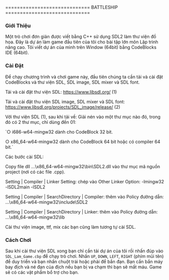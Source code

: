 
============================= BATTLESHIP =============================



### Giới Thiệu

Một trò chơi đơn giản được viết bằng C++ sử dụng SDL2 làm thư viện đồ họa. Đây là dự án làm game đầu tiên của tôi cho bài tập lớn môn Lập trình nâng cao. Tôi viết dự án của mình trên Window (64bit) bằng CodeBlocks IDE (64bit).


### Cài Đặt

Để chạy chương trình và chơi game này, đầu tiên chúng ta cần tải và cài đặt CodeBlocks và thư viện SDL, SDL image, SDL mixer và SDL font.

Tải và cài đặt thư viện SDL: https://www.libsdl.org/ (1)

Tải và cài đặt thu viện SDL image, SDL mixer và SDL font: https://www.libsdl.org/projects/SDL_image/release/ (2)

Với thư viện SDL (1), sau khi tải về: Giải nén vào một thư mục nào đó, trong đó có 2 thư mục, chỉ dùng đến 01:

`○ i686-w64-mingw32 dành cho CodeBlock 32 bit. 

○ x86_64-w64-mingw32 dành cho CodeBlock 64 bit hoặc có compiler 64 bit.`

Các bước cài SDL:

Copy file dll ...\x86_64-w64-mingw32\bin\SDL2.dll vào thư mục mã nguồn project (nơi có các file .cpp).

Setting | Compiler | Linker Setting: chép vào Other Linker Option: -lmingw32 -lSDL2main -lSDL2

Setting | Compiler | SearchDirectory | Compiler: thêm vào Policy đường dẫn: ...\x86_64-w64-mingw32\include\SDL2

Setting | Compiler | SearchDirectory | Linker: thêm vào Policy đường dẫn: ...\x86_64-w64-mingw32\lib

Cài thư viện image, ttf, mix các bạn cũng làm tương tự cài SDL.


### Cách Chơi

Sau khi cài thư viện SDL xong bạn chỉ cần tải dự án của tôi rồi nhấn đúp vào `SDL_Lam_Game.cbp` để chạy trò chơi. Nhấn `UP`, `DOWN`, `LEFT`, `RIGHT` (phím mũi tên) để duy triển và bạn nhấn chuột trái hoặc phải để bắn đạn. Bạn cần bắn máy bay địch và né đạn của địch nếu bạn bị va chạm thì bạn sẽ mất máu. Game sẽ có các vật phẩm bổ trợ cho bạn.